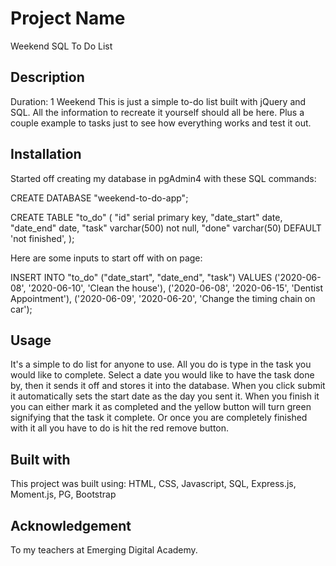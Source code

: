 # Project Name

Weekend SQL To Do List

## Description

Duration: 1 Weekend
This is just a simple to-do list built with jQuery and SQL. All the information to recreate it yourself should all be here.
Plus a couple example to tasks just to see how everything works and test it out. 

## Installation

Started off creating my database in pgAdmin4 with these SQL commands:

CREATE DATABASE "weekend-to-do-app";

CREATE TABLE "to_do" (
    "id" serial primary key,
    "date_start" date,
    "date_end" date,
    "task" varchar(500) not null,
    "done" varchar(50) DEFAULT 'not finished',
);

Here are some inputs to start off with on page:

INSERT INTO "to_do" ("date_start", "date_end", "task")
VALUES ('2020-06-08', '2020-06-10', 'Clean the house'),
('2020-06-08', '2020-06-15', 'Dentist Appointment'),
('2020-06-09', '2020-06-20', 'Change the timing chain on car');

## Usage

It's a simple to do list for anyone to use. All you do is type in the task you would like to complete.
Select a date you would like to have the task done by, then it sends it off and stores it into the database.
When you click submit it automatically sets the start date as the day you sent it.
When you finish it you can either mark it as completed and the yellow button will turn green signifying that the
task it complete. Or once you are completely finished with it all you have to do is hit the red remove button.

## Built with

This project was built using:
HTML,
CSS,
Javascript,
SQL,
Express.js,
Moment.js,
PG,
Bootstrap

## Acknowledgement

To my teachers at Emerging Digital Academy.


